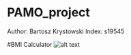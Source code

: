 # PAMO_project

Author: Bartosz Krystowski
Index: s19545

#BMI Calculator
![alt text]([https://github.com/Falron98//PAMO_project/master/image.jpg](https://github.com/Falron98/PAMO_project/blob/master/BMI_calculator_example.png)?raw=true)
